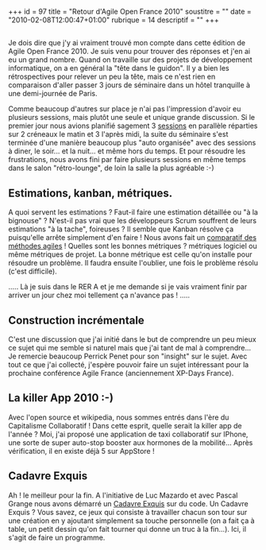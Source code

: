 +++
id = 97
title = "Retour d'Agile Open France 2010"
soustitre = ""
date = "2010-02-08T12:00:47+01:00"
rubrique = 14
descriptif = ""
+++

<h2></h2>
Je dois dire que j'y ai vraiment trouvé mon compte dans cette édition de Agile Open France 2010. Je suis venu pour trouver des réponses et j'en ai eu un grand nombre. 
Quand on travaille sur des projets de développement informatique, on a en général la "tête dans le guidon". Il y a bien les rétrospectives pour relever un peu la tête, mais ce n'est rien en comparaison d'aller passer 3 jours de séminaire dans un hôtel tranquille à une demi-journée de Paris.

Comme beaucoup d'autres sur place je n'ai pas l'impression d'avoir eu plusieurs sessions, mais plutôt une seule et unique grande discussion. Si le premier jour nous avions planifié sagement 3 [sessions](http://www.flickr.com/photos/72587798@N00/4312494058/) en parallèle réparties sur 2 créneaux le matin et 3 l'après midi, la suite du séminaire s'est terminée d'une manière beaucoup plus "auto organisée" avec des sessions à diner, le soir... et la nuit... et même hors du temps. Et pour résoudre les frustrations, nous avons fini par faire plusieurs sessions en même temps dans le salon "rétro-lounge", de loin la salle la plus agréable :-)

## Estimations, kanban, métriques.

A quoi servent les estimations ? Faut-il faire une estimation détaillée ou "à la bignouse" ?
N'est-il pas vrai que les développeurs Scrum souffrent de leurs estimations "à la tache", foireuses ? Il semble que Kanban résolve ça puisqu'elle arrête simplement d'en faire ! Nous avons fait un [comparatif des méthodes agiles](http://www.flickr.com/photos/72587798@N00/4311755705/) !
Quelles sont les bonnes métriques ? métriques logiciel ou même métriques de projet. La bonne métrique est celle qu'on installe pour résoudre un problème. Il faudra ensuite l'oublier, une fois le problème résolu (c'est difficile).

.....
Là je suis dans le RER A et je me demande si je vais vraiment finir par arriver un jour chez moi tellement ça n'avance pas !
.....

## Construction incrémentale

C'est une discussion que j'ai initié dans le but de comprendre un peu mieux ce sujet qui me semble si naturel mais que j'ai tant de mal à comprendre... Je remercie beaucoup Perrick Penet pour son "insight" sur le sujet. Avec tout ce que j'ai collecté, j'espère pouvoir faire un sujet intéressant pour la prochaine conférence Agile France (anciennement XP-Days France).

## La killer App 2010 :-)

Avec l'open source et wikipedia, nous sommes entrés dans l'ère du Capitalisme Collaboratif ! Dans cette esprit, quelle serait la killer app de l'année ?
Moi, j'ai proposé une application de taxi collaboratif sur IPhone, une sorte de super auto-stop booster aux hormones de la mobilité... Après vérification, il en existe déjà 5 sur AppStore !

## Cadavre Exquis

Ah ! le meilleur pour la fin. A l'initiative de Luc Mazardo et avec Pascal Grange nous avons démarré un [Cadavre Exquis](http://xp-france.net/cgi-bin/wiki.pl?CadavreExquis) sur du code. Un Cadavre Exquis ? Vous savez, ce jeux qui consiste à travailler chacun son tour sur une création en y ajoutant simplement sa touche personnelle (on a fait ça à table, un petit dessin qu'on fait tourner qui donne un truc à la fin...).
Ici, il s'agit de faire un programme.